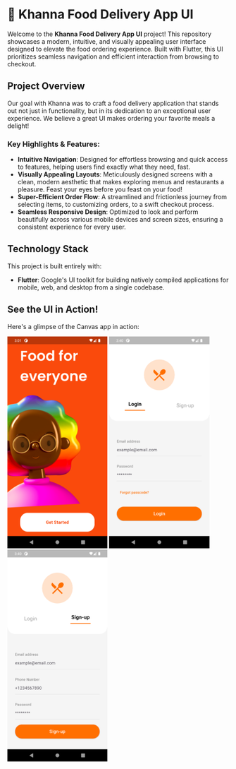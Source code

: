 # 🍔 Khanna Food Delivery App UI

Welcome to the **Khanna Food Delivery App UI** project! This repository showcases a modern, intuitive, and visually appealing user interface designed to elevate the food ordering experience. Built with Flutter, this UI prioritizes seamless navigation and efficient interaction from browsing to checkout.

## Project Overview

Our goal with Khanna was to craft a food delivery application that stands out not just in functionality, but in its dedication to an exceptional user experience. We believe a great UI makes ordering your favorite meals a delight!

### Key Highlights & Features:

* **Intuitive Navigation**: Designed for effortless browsing and quick access to features, helping users find exactly what they need, fast.
* **Visually Appealing Layouts**: Meticulously designed screens with a clean, modern aesthetic that makes exploring menus and restaurants a pleasure. Feast your eyes before you feast on your food!
* **Super-Efficient Order Flow**: A streamlined and frictionless journey from selecting items, to customizing orders, to a swift checkout process.
* **Seamless Responsive Design**: Optimized to look and perform beautifully across various mobile devices and screen sizes, ensuring a consistent experience for every user.

## Technology Stack

This project is built entirely with:

* **Flutter**: Google's UI toolkit for building natively compiled applications for mobile, web, and desktop from a single codebase.

## See the UI in Action!
Here's a glimpse of the Canvas app in action:

<img height="480px" src="assets/screenshots/onboarding.png" alt="Canvas Photos Tab">
<img height="480px" src="assets/screenshots/login.png" alt="Canvas Photos Tab">
<img height="480px" src="assets/screenshots/signup.png" alt="Canvas Videos Detail">
